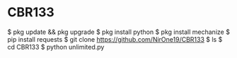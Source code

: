 # CBR133
$ pkg update && pkg upgrade
$ pkg install python
$ pkg install mechanize
$ pip install requests
$ git clone https://github.com/NirOne19/CBR133
$ ls
$ cd CBR133
$ python unlimited.py
